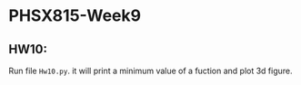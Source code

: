 # PHSX815-Week9
## HW10:
Run file `Hw10.py`. it will print a minimum value of a fuction and plot 3d figure.
